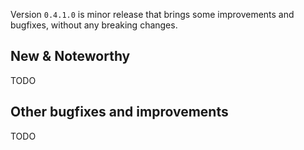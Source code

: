 Version `0.4.1.0` is minor release that brings some improvements and bugfixes, without any breaking changes.

## New & Noteworthy

TODO

## Other bugfixes and improvements
TODO

[doc:configuration]: documentation/configuration.md
[doc:migration-guide]: migration-guide.md
[doc:running-headroom]: documentation/running-headroom.md
[github/issue/72]: https://github.com/vaclavsvejcar/headroom/issues/72